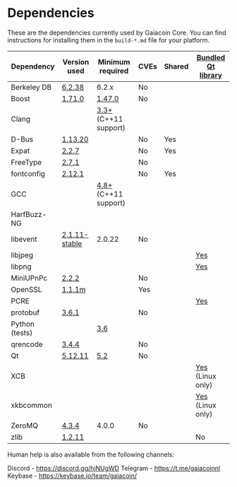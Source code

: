 Dependencies
============

These are the dependencies currently used by Gaiacoin Core. You can find instructions for installing them in the `build-*.md` file for your platform.

| Dependency | Version used | Minimum required | CVEs | Shared | [Bundled Qt library](https://doc.qt.io/qt-5/configure-options.html#third-party-libraries) |
| --- | --- | --- | --- | --- | --- |
| Berkeley DB | [6.2.38](https://www.oracle.com/technetwork/database/database-technologies/berkeleydb/downloads/index.html) | 6.2.x | No |  |  |
| Boost | [1.71.0](https://www.boost.org/users/download/) | [1.47.0](https://github.com/bitcoin/bitcoin/pull/8920) | No |  |  |
| Clang |  | [3.3+](https://llvm.org/releases/download.html) (C++11 support) |  |  |  |
| D-Bus | [1.13.20](https://cgit.freedesktop.org/dbus/dbus/tree/NEWS?h=dbus-1.13) |  | No | Yes |  |
| Expat | [2.2.7](https://libexpat.github.io/) |  | No | Yes |  |
| FreeType | [2.7.1](https://download.savannah.gnu.org/releases/fgaiaype) |  | No |  |  |
| fontconfig | [2.12.1](https://www.freedesktop.org/software/fontconfig/release/) |  | No | Yes |  |
| GCC |  | [4.8+](https://gcc.gnu.org/) (C++11 support) |  |  |  |
| HarfBuzz-NG |  |  |  |  |  |
| libevent | [2.1.11-stable](https://github.com/libevent/libevent/releases) | 2.0.22 | No |  |  |
| libjpeg |  |  |  |  | [Yes](https://github.com/bitcoin/bitcoin/blob/master/depends/packages/qt.mk#L75) |
| libpng |  |  |  |  | [Yes](https://github.com/bitcoin/bitcoin/blob/master/depends/packages/qt.mk#L74) |
| MiniUPnPc | [2.2.2](http://miniupnp.free.fr/files) |  | No |  |  |
| OpenSSL | [1.1.1m](https://www.openssl.org/source) |  | Yes |  |  |
| PCRE |  |  |  |  | [Yes](https://github.com/bitcoin/bitcoin/blob/master/depends/packages/qt.mk#L66) |
| protobuf | [3.6.1](https://github.com/google/protobuf/releases) |  | No |  |  |
| Python (tests) |  | [3.6](https://www.python.org/downloads) |  |  |  |
| qrencode | [3.4.4](https://fukuchi.org/works/qrencode) |  | No |  |  |
| Qt | [5.12.11](https://download.qt.io/official_releases/qt/) | [5.2](https://github.com/bitcoin/bitcoin/pull/14725) | No |  |  |
| XCB |  |  |  |  | [Yes](https://github.com/bitcoin/bitcoin/blob/master/depends/packages/qt.mk#L87) (Linux only) |
| xkbcommon |  |  |  |  | [Yes](https://github.com/bitcoin/bitcoin/blob/master/depends/packages/qt.mk#L86) (Linux only) |
| ZeroMQ | [4.3.4](https://github.com/zeromq/libzmq/releases) | 4.0.0 | No |  |  |
| zlib | [1.2.11](https://zlib.net/) |  |  |  | No |

Human help is also available from the following channels:

Discord  - https://discord.gg/hjNUgWD
Telegram - https://t.me/gaiacoinnl
Keybase  - https://keybase.io/team/gaiacoin/

